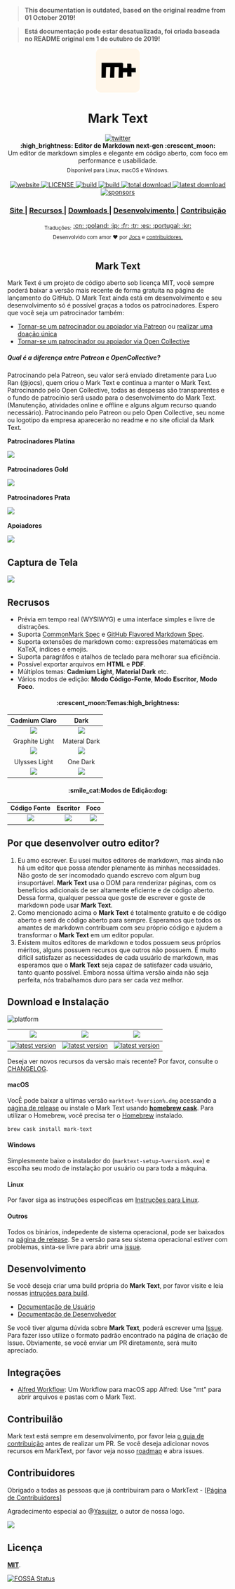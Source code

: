 > **This documentation is outdated, based on the original readme from 01 October 2019!**

> **Está documentação pode estar desatualizada, foi criada baseada no README original em 1 de outubro de 2019!**

<p align="center"><img src="https://raw.githubusercontent.com/marktext/marktext/develop/static/logo-small.png" alt="Mark Text" width="100" height="100"></p>

<h1 align="center">Mark Text</h1>

<div align="center">
  <a href="https://twitter.com/intent/tweet?via=marktextme&url=https://github.com/marktext/marktext/&text=What%20do%20you%20want%20to%20say%20to%20app?&hashtags=happyMarkText">
    <img src="https://img.shields.io/twitter/url/https/github.com/marktext/marktext.svg?style=for-the-badge" alt="twitter">
  </a>
</div>
<div align="center">
  <strong>:high_brightness: Editor de Markdown next-gen :crescent_moon:</strong><br>
  Um editor de markdown simples e elegante em código aberto, com foco em performance e usabilidade.<br>
  <sub>Disponível para Linux, macOS e Windows.</sub>
</div>

<br>

<div align="center">
  <!-- Version -->
  <a href="https://marktext.github.io/website">
    <img src="https://badge.fury.io/gh/jocs%2Fmarktext.svg" alt="website">
  </a>
  <!-- License -->
  <a href="LICENSE">
    <img src="https://img.shields.io/github/license/marktext/marktext.svg" alt="LICENSE">
  </a>
  <!-- Build Status -->
  <a href="https://travis-ci.org/marktext/marktext/">
    <img src="https://travis-ci.org/marktext/marktext.svg?branch=master" alt="build">
  </a>
  <a href="https://ci.appveyor.com/project/marktext/marktext/branch/master">
    <img src="https://ci.appveyor.com/api/projects/status/l4gxgydj0i95hmxg/branch/master?svg=true" alt="build">
  </a>
  <!-- Downloads total -->
  <a href="https://github.com/marktext/marktext/releases">
    <img src="https://img.shields.io/github/downloads/marktext/marktext/total.svg" alt="total download">
  </a>
  <!-- Downloads latest release -->
  <a href="https://github.com/marktext/marktext/releases/latest">
    <img src="https://img.shields.io/github/downloads/marktext/marktext/v0.16.0/total.svg" alt="latest download">
  </a>
  <!-- sponsors -->
  <a href="https://opencollective.com/marktext">
    <img src="https://opencollective.com/marktext/tiers/silver-sponsors/badge.svg?label=SilverSponsors&color=brightgreen" alt="sponsors">
  </a>
</div>

<div align="center">
  <h3>
    <a href="https://marktext.app">
      Site
    </a>
    <span> | </span>
    <a href="https://github.com/marktext/marktext#features">
      Recursos
    </a>
    <span> | </span>
    <a href="https://github.com/marktext/marktext#download-and-installation">
      Downloads
    </a>
    <span> | </span>
    <a href="https://github.com/marktext/marktext#development">
      Desenvolvimento
    </a>
    <span> | </span>
    <a href="https://github.com/marktext/marktext#contribution">
      Contribuição
    </a>
  </h3>
</div>

<div align="center">
  <sub>Traduções:</sub>
  <a href="docs/i18n/zh_cn.md#readme">
    <span>:cn:</span>
  </a>
  <a href="docs/i18n/pl.md#readme">
    <span>:poland:</span>
  </a>
  <a href="docs/i18n/ja.md#readme">
    <span>:jp:</span>
  </a>
  <a href="docs/i18n/french.md#readme">
    <span>:fr:</span>
  </a>
  <a href="docs/i18n/tr.md#readme">
    <span>:tr:</span>
  </a>
  <a href="docs/i18n/spanish.md#readme">
    <span>:es:</span>
  </a>
  <a href="docs/i18n/pt.md#readme">
    <span>:portugal:</span>
  </a>
  <a href="docs/i18n/ko.md#readme">
    <span>:kr:</span>
  </a>
</div>

<div align="center">
  <sub>Desenvolvido com amor ❤︎ por
    <a href="https://github.com/Jocs">Jocs</a> e
    <a href="https://github.com/marktext/marktext/graphs/contributors">
      contribuidores.
    </a>
  </sub>
</div>

<br />

<h2 align="center">Mark Text</h2>

Mark Text é um projeto de código aberto sob licença MIT, você sempre poderá baixar a versão mais recente de forma gratuita na página de lançamento do GitHub. O Mark Text ainda está em desenvolvimento e seu desenvolvimento só é possível graças a todos os patrocinadores. Espero que você seja um patrocinador também:

- [Tornar-se um patrocinador ou apoiador via Patreon](https://www.patreon.com/ranluo) ou [realizar uma doação única](https://github.com/Jocs/sponsor.me)
- [Tornar-se um patrocinador ou apoiador via Open Collective](https://opencollective.com/marktext)

##### Qual é a diferença entre Patreon e OpenCollective?

Patrocinando pela Patreon, seu valor será enviado diretamente para Luo Ran (@jocs), quem criou o Mark Text e continua a manter o Mark Text. Patrocinando pelo Open Collective, todas as despesas são transparentes e o fundo de patrocínio será usado para o desenvolvimento do Mark Text. (Manutenção, atividades online e offline e alguns algum recurso quando necessário). Patrocinando pelo Patreon ou pelo Open Collective, seu nome ou logotipo da empresa aparecerão no readme e no site oficial da Mark Text.

**Patrocinadores Platina**

<a href="https://opencollective.com/marktext#platinum-sponsors">
 <img src="https://opencollective.com/marktext/tiers/platinum-sponsors.svg?avatarHeight=36&width=600">
</a>

**Patrocinadores Gold**

<a href="https://opencollective.com/marktext#platinum-sponsors">
  <img src="https://opencollective.com/marktext/tiers/gold-sponsors.svg?avatarHeight=36&width=600">
</a>

**Patrocinadores Prata**

<a href="https://opencollective.com/marktext#platinum-sponsors">
  <img src="https://opencollective.com/marktext/tiers/bronze-sponsors.svg?avatarHeight=36&width=600">
</a>

**Apoiadores**

<a href="https://opencollective.com/marktext#backers">
  <img src="https://opencollective.com/marktext/tiers/backer.svg?avatarHeight=36&width=600">
</a>

## Captura de Tela

![](https://raw.githubusercontent.com/marktext/marktext/develop/docs/marktext.png)

## Recrusos

- Prévia em tempo real (WYSIWYG) e uma interface simples e livre de distrações.
- Suporta [CommonMark Spec](https://spec.commonmark.org/0.29/) e [GitHub Flavored Markdown Spec](https://github.github.com/gfm/).
- Suporta extensões de markdown como: expressões matemáticas em KaTeX, índices e emojis.
- Suporta paragráfos e atalhos de teclado para melhorar sua eficiência.
- Possível exportar arquivos em **HTML** e **PDF**.
- Múltiplos temas: **Cadmium Light**, **Material Dark** etc.
- Vários modos de edição: **Modo Código-Fonte**, **Modo Escritor**, **Modo Foco**.

<h4 align="center">:crescent_moon:Temas:high_brightness:</h4>

| Cadmium Claro                                     | Dark                                            |
|:-------------------------------------------------:|:-----------------------------------------------:|
| ![](https://raw.githubusercontent.com/marktext/marktext/develop/docs/themeImages/cadmium-light.png)  | ![](https://raw.githubusercontent.com/marktext/marktext/develop/docs/themeImages/dark.png)         |
| Graphite Light                                    | Materal Dark                                    |
| ![](https://raw.githubusercontent.com/marktext/marktext/develop/docs/themeImages/graphite-light.png) | ![](https://raw.githubusercontent.com/marktext/marktext/develop/docs/themeImages/materal-dark.png) |
| Ulysses Light                                     | One Dark                                        |
| ![](https://raw.githubusercontent.com/marktext/marktext/develop/docs/themeImages/ulysses-light.png)  | ![](https://raw.githubusercontent.com/marktext/marktext/develop/docs/themeImages/one-dark.png)     |

<h4 align="center">:smile_cat:Modos de Edição:dog:</h4>

| Código Fonte         | Escritor                 | Foco               |
|:--------------------:|:------------------------:|:-------------------:|
| ![](https://raw.githubusercontent.com/marktext/marktext/develop/docs/source.gif) | ![](https://raw.githubusercontent.com/marktext/marktext/develop/docs/typewriter.gif) | ![](https://raw.githubusercontent.com/marktext/marktext/develop/docs/focus.gif) |

## Por que desenvolver outro editor?

1. Eu amo escrever. Eu usei muitos editores de markdown, mas ainda não há um editor que possa atender plenamente às minhas necessidades. Não gosto de ser incomodado quando escrevo com algum bug insuportável. **Mark Text** usa o DOM para renderizar páginas, com os benefícios adicionais de ser altamente eficiente e de código aberto. Dessa forma, qualquer pessoa que goste de escrever e goste de markdown pode usar **Mark Text**.
2. Como mencionado acima o **Mark Text** é totalmente gratuito e de código aberto e será de código aberto para sempre. Esperamos que todos os amantes de markdown contribuam com seu próprio código e ajudem a transformar o **Mark Text** em um editor popular.
3. Existem muitos editores de markdown e todos possuem seus próprios méritos, alguns possuem recursos que outros não possuem. É muito difícil satisfazer as necessidades de cada usuário de markdown, mas esperamos que o **Mark Text** seja capaz de satisfazer cada usuário, tanto quanto possível. Embora nossa última versão ainda não seja perfeita, nós trabalhamos duro para ser cada vez melhor.

## Download e Instalação

![platform](https://img.shields.io/static/v1.svg?label=Platform&message=Linux-64%20|%20macOS-64%20|%20Win-32%20|%20Win-64&style=for-the-badge)

| ![](https://raw.githubusercontent.com/wiki/ryanoasis/nerd-fonts/screenshots/v1.0.x/mac-pass-sm.png)                                                                                                  | ![](https://raw.githubusercontent.com/wiki/ryanoasis/nerd-fonts/screenshots/v1.0.x/windows-pass-sm.png)                                                                                                          | ![](https://raw.githubusercontent.com/wiki/ryanoasis/nerd-fonts/screenshots/v1.0.x/linux-pass-sm.png)                                                                                                                        |
|:----------------------------------------------------------------------------------------------------------------------------------------------------------------------------------------------------:|:----------------------------------------------------------------------------------------------------------------------------------------------------------------------------------------------------------------:|:----------------------------------------------------------------------------------------------------------------------------------------------------------------------------------------------------------------------------:|
| [![latest version](https://img.shields.io/github/downloads/marktext/marktext/latest/marktext.dmg.svg)](https://github.com/marktext/marktext/releases/download/v0.16.0/marktext.dmg) | [![latest version](https://img.shields.io/github/downloads/marktext/marktext/latest/marktext-setup.exe.svg)](https://github.com/marktext/marktext/releases/download/v0.16.0/marktext-setup.exe) | [![latest version](https://img.shields.io/github/downloads/marktext/marktext/latest/marktext-x86_64.AppImage.svg)](https://github.com/marktext/marktext/releases/download/v0.16.0/marktext-x86_64.AppImage) |

Deseja ver novos recursos da versão mais recente? Por favor, consulte o [CHANGELOG](.github/CHANGELOG.md).

#### macOS

VocÊ pode baixar a ultimas versão `marktext-%version%.dmg` acessando a [página de release](https://github.com/marktext/marktext/releases/latest) ou instale o Mark Text usando [**homebrew cask**](https://github.com/caskroom/homebrew-cask). Para utilizar o Homebrew, você precisa ter o [Homebrew](https://brew.sh/) instalado.

```bash
brew cask install mark-text
```

#### Windows

Simplesmente baixe o instalador do (`marktext-setup-%version%.exe`) e escolha seu modo de instalação por usuário ou para toda a máquina.

#### Linux

Por favor siga as instruções específicas em [Instruções para Linux](docs/LINUX.md).

#### Outros

Todos os binários, indepedente de sistema operacional, pode ser baixados na [página de release](https://github.com/marktext/marktext/releases/latest). Se a versão para seu sistema operacional estiver com problemas, sinta-se livre para abrir uma [issue](https://github.com/marktext/marktext/issues).

## Desenvolvimento

Se você deseja criar uma build própria do **Mark Text**, por favor visite e leia nossas [intruções para build](docs/dev/BUILD.md).

- [Documentação de Usuário](docs/README.md)
- [Documentação de Desenvolvedor](docs/dev/README.md)

Se você tiver alguma dúvida sobre **Mark Text**, poderá escrever uma [Issue](https://github.com/marktext/marktext/issues). Para fazer isso utilize o formato padrão encontrado na página de criação de Issue. Obviamente, se você enviar um PR diretamente, será muito apreciado.

## Integrações

- [Alfred Workflow](http://www.packal.org/workflow/mark-text): Um Workflow para macOS app Alfred: Use "mt" para abrir arquivos e pastas com o Mark Text.

## Contribuilão

Mark text está sempre em desenvolvimento, por favor leia [o guia de contribuição](CONTRIBUTING.md) antes de realizar um PR. Se você deseja adicionar novos recursos em MarkText, por favor veja nosso [roadmap](ROADMAP.md) e abra issues.

## Contribuidores

Obrigado a todas as pessoas que já contribuiram para o MarkText - [[Página de Contribuidores](https://github.com/marktext/marktext/graphs/contributors)]

Agradecimento especial ao @[Yasujizr](https://github.com/Yasujizr), o autor de nossa logo.

<a href="https://github.com/marktext/marktext/graphs/contributors"><img src="https://opencollective.com/marktext/contributors.svg?width=890" /></a>

## Licença

[**MIT**](LICENSE).

[![FOSSA Status](https://app.fossa.io/api/projects/git%2Bgithub.com%2Fmarktext%2Fmarktext.svg?type=large)](https://app.fossa.io/projects/git%2Bgithub.com%2Fmarktext%2Fmarktext?ref=badge_large)


